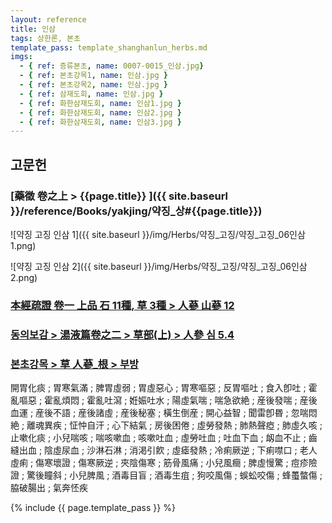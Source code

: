 ```yaml
---
layout: reference
title: 인삼
tags: 상한론, 본초
template_pass: template_shanghanlun_herbs.md
imgs:
  - { ref: 증류본초, name: 0007-0015_인삼.jpg}
  - { ref: 본초강목1, name: 인삼.jpg }
  - { ref: 본초강목2, name: 인삼.jpg }
  - { ref: 삼재도회, name: 인삼.jpg }
  - { ref: 화한삼재도회, name: 인삼1.jpg }
  - { ref: 화한삼재도회, name: 인삼2.jpg }
  - { ref: 화한삼재도회, name: 인삼3.jpg }
---
```



## 고문헌


### [藥徵 卷之上 > {{page.title}} ]({{ site.baseurl }}/reference/Books/yakjing/약징_상#{{page.title}})

![약징 고징 인삼 1]({{ site.baseurl }}/img/Herbs/약징_고징/약징_고징_06인삼1.png)

![약징 고징 인삼 2]({{ site.baseurl }}/img/Herbs/약징_고징/약징_고징_06인삼2.png)


### [本經疏證 卷一 上品 石 11種, 草 3種 > 人蔘 山蔘 12](https://mediclassics.kr/books/154/volume/1/#content_90)


### [동의보감 > 湯液篇卷之二 > 草部(上) >  人參 심 5.4](https://mediclassics.kr/books/8/volume/21/#content_1234)


### [본초강목 > 草	人蔘_根 > 부방]()

開胃化痰 ; 胃寒氣滿 ; 脾胃虛弱 ; 胃虛惡心 ; 胃寒嘔惡 ; 反胃嘔吐 ; 食入卽吐 ; 霍亂嘔惡 ; 霍亂煩悶 ; 霍亂吐瀉 ; 姙娠吐水 ; 陽虛氣喘 ; 喘急欲絶 ; 産後發喘 ; 産後血運 ; 産後不語 ; 産後諸虛 ; 産後秘塞 ; 橫生倒産 ; 開心益智 ; 聞雷卽昬 ; 忽喘悶絶 ; 離魂異疾 ; 怔忡自汗 ; 心下結氣 ; 房後困倦 ; 虛勞發熱 ; 肺熱聲瘂 ; 肺虛久咳 ; 止嗽化痰 ; 小兒喘咳 ; 喘咳嗽血 ; 咳嗽吐血 ; 虛勞吐血 ; 吐血下血 ; 衂血不止 ; 齒縫出血 ; 陰虛尿血 ; 沙淋石淋 ; 消渇引飮 ; 虛瘧發熱 ; 冷痢厥逆 ; 下痢噤口 ; 老人虛痢 ; 傷寒壞證 ; 傷寒厥逆 ; 夾陰傷寒 ; 筋骨風痛 ; 小兒風癎 ; 脾虛慢驚 ; 痘疹險證 ; 驚後瞳斜 ; 小兒脾風 ; 酒毒目盲 ; 酒毒生疽 ; 狗咬風傷 ; 蜈蚣咬傷 ; 蜂蠆螫傷 ; 脇破腸出 ; 氣奔怌疾

{% include {{ page.template_pass }} %}

